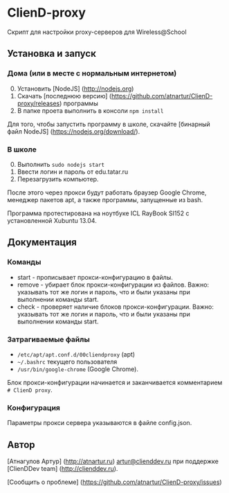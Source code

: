 # ClienD-proxy
Скрипт для настройки proxy-серверов для Wireless@School

## Установка и запуск
### Дома (или в месте с нормальным интернетом)
0. Установить [NodeJS] (http://nodejs.org)
0. Скачать [последнюю версию] (https://github.com/atnartur/ClienD-proxy/releases) программы
0. В папке проета выполнить в консоли ```npm install```

Для того, чтобы запустить программу в школе, скачайте [бинарный файл NodeJS] (https://nodejs.org/download/).

### В школе
0. Выполнить ```sudo nodejs start```
0. Ввести логин и пароль от edu.tatar.ru
0. Перезагрузить компьютер.

После этого через прокси будут работать браузер Google Chrome, менеджер пакетов apt, а также программы, запущенные из bash.

Программа протестирована на ноутбуке ICL RayBook SI152 с установленной Xubuntu 13.04.

## Документация

### Команды
- start - прописывает прокси-конфигурацию в файлы.
- remove - убирает блок прокси-конфигурации из файлов. Важно: указывать тот же логин и пароль, что и были указаны при выполнении команды start.
- check - проверяет наличие блоков прокси-конфигурации. Важно: указывать тот же логин и пароль, что и были указаны при выполнении команды start.

### Затрагиваемые файлы
- ```/etc/apt/apt.conf.d/00cliendproxy``` (apt)
- ```~/.bashrc``` текущего пользователя
- ```/usr/bin/google-chrome``` (Google Chrome).

Блок прокси-конфигурации начинается и заканчивается комментарием ```# ClienD proxy```.

### Конфигурация
Параметры прокси сервера указываются в файле config.json.

## Автор
[Атнагулов Артур] (http://atnartur.ru) <artur@clienddev.ru> при поддержке [ClienDDev team] (http://clienddev.ru).

[Сообщить о проблеме] (https://github.com/atnartur/ClienD-proxy/issues)
